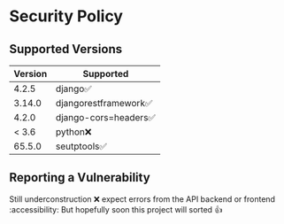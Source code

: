 # Security Policy

## Supported Versions

| Version | Supported          |
| ------- | ------------------ |
| 4.2.5   | django:white_check_mark: |
| 3.14.0   | djangorestframework✅              |
| 4.2.0   | django-cors=headers:white_check_mark: |
| < 3.6   | python:x:                |
| 65.5.0  | seutptools✅|

## Reporting a Vulnerability

Still underconstruction :x: expect errors from the API backend or frontend :accessibility:
But hopefully soon this project will sorted 👍
